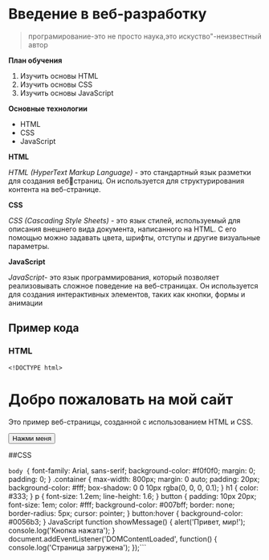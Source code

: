 # Введение в веб-разработку
>програмирование-это не просто наука,это искуство"-неизвестный автор 

**План обучения**
1. Изучить основы HTML
2. Изучить основы CSS
3. Изучить основы JavaScript
   
**Основные технологии**
- HTML
- CSS
- JavaScript
  
**HTML**

*HTML (HyperText Markup Language)* - это стандартный язык разметки для создания вебстраниц. Он используется для структурирования контента на веб-странице.

**CSS**

*CSS (Cascading Style Sheets)* - это язык стилей, используемый для описания внешнего 
вида документа, написанного на HTML. С его помощью можно задавать цвета, шрифты, 
отступы и другие визуальные параметры.

**JavaScript**

*JavaScript*- это язык программирования, который позволяет реализовывать сложное 
поведение на веб-страницах. Он используется для создания интерактивных элементов, 
таких как кнопки, формы и анимации
## Пример кода
### HTML

```<!DOCTYPE html>```
<html lang="en">
<head>
 <meta charset="UTF-8">
 <meta name="viewport" content="width=device-width, initial-scale=1.0">
 <title>Пример HTML</title>
 <link rel="stylesheet" href="styles.css">
</head>
<body>
 <div class="container">
 <h1>Добро пожаловать на мой сайт</h1>
 <p>Это пример веб-страницы, созданной с использованием HTML и CSS.</p>
 <button onclick="showMessage()">Нажми меня</button>
 </div>
 <script src="script.js"></script>
</body>
</htm1>


##CSS

```body {```
 font-family: Arial, sans-serif;
 background-color: #f0f0f0;
 margin: 0;
 padding: 0;
}
.container {
 max-width: 800px;
 margin: 0 auto;
 padding: 20px;
 background-color: #fff;
 box-shadow: 0 0 10px rgba(0, 0, 0, 0.1);
}
h1 {
 color: #333;
}
p {
 font-size: 1.2em;
 line-height: 1.6;
}
button {
 padding: 10px 20px;
 font-size: 1em;
 color: #fff;
 background-color: #007bff;
 border: none;
 border-radius: 5px;
 cursor: pointer;
}
button:hover {
 background-color: #0056b3;
}
JavaScript
function showMessage() {
 alert('Привет, мир!');
 console.log('Кнопка нажата');
}
document.addEventListener('DOMContentLoaded', function() {
 console.log('Страница загружена');
});```

